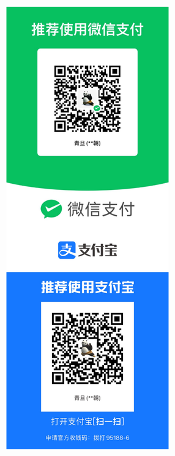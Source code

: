 
<figure class="half">
    <img src="wechatpay.png" width = “48%” align = left>
    <img src="alipay.png" width = “48%” align = right>
</figure>
